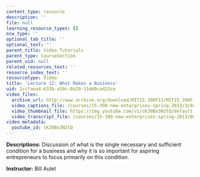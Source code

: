 ```yaml
---
content_type: resource
description: ''
file: null
learning_resource_types: []
ocw_type: ''
optional_tab_title: ''
optional_text: ''
parent_title: Video Tutorials
parent_type: CourseSection
parent_uid: null
related_resources_text: ''
resource_index_text: ''
resourcetype: Video
title: 'Lecture 12: What Makes a Business'
uid: 2ccfaea4-633b-a59c-0a29-11dd0cad23ce
video_files:
  archive_url: http://www.archive.org/download/MIT15.390F13/MIT15_390F13_lec12_300k.mp4
  video_captions_file: /courses/15-390-new-enterprises-spring-2013/3c94bb3fea9a5090b501cbabd4c4f3f1_cKJ0Bx3N2tQ.vtt
  video_thumbnail_file: https://img.youtube.com/vi/cKJ0Bx3N2tQ/default.jpg
  video_transcript_file: /courses/15-390-new-enterprises-spring-2013/08f5ffddff786ab282d3d0bba9294327_cKJ0Bx3N2tQ.pdf
video_metadata:
  youtube_id: cKJ0Bx3N2tQ
---
```


**Descriptions:** Discussion of what is the single necessary and sufficient condition for a business and why it is so important for aspiring entrepreneurs to focus primarily on this condition.

**Instructor:** Bill Aulet